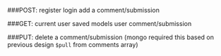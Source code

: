 ###POST:
  register
  login
  add a comment/submission

###GET:
  current user
  saved models
  user comment/submission

###PUT:
  delete a comment/submission
  (mongo required this based on previous design `$pull` from comments array)
